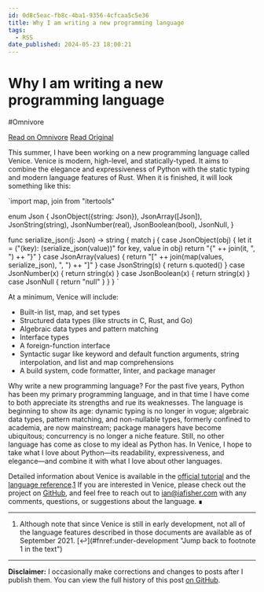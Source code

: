 ```yaml
---
id: 0d8c5eac-fb8c-4ba1-9356-4cfcaa5c5e36
title: Why I am writing a new programming language
tags:
  - RSS
date_published: 2024-05-23 18:00:21
---
```


# Why I am writing a new programming language
#Omnivore

[Read on Omnivore](https://omnivore.app/me/why-i-am-writing-a-new-programming-language-18fa805b9af)
[Read Original](https://iafisher.com/blog/2021/09/why-i-am-writing-a-new-programming-language)



This summer, I have been working on a new programming language called Venice. Venice is modern, high-level, and statically-typed. It aims to combine the elegance and expressiveness of Python with the static typing and modern language features of Rust. When it is finished, it will look something like this:

&#x60;import map, join from &quot;itertools&quot;

enum Json {
  JsonObject({string: Json}),
  JsonArray([Json]),
  JsonString(string),
  JsonNumber(real),
  JsonBoolean(bool),
  JsonNull,
}

func serialize_json(j: Json) -&gt; string {
  match j {
    case JsonObject(obj) {
      let it &#x3D; (&quot;\(key): \(serialize_json(value))&quot; for key, value in obj)
      return &quot;{&quot; ++ join(it, &quot;, &quot;) ++ &quot;}&quot;
    }
    case JsonArray(values) {
      return &quot;[&quot; ++ join(map(values, serialize_json), &quot;, &quot;) ++ &quot;]&quot;
    }
    case JsonString(s) {
      return s.quoted()
    }
    case JsonNumber(x) {
      return string(x)
    }
    case JsonBoolean(x) {
      return string(x)
    }
    case JsonNull {
      return &quot;null&quot;
    }
  }
}
&#x60;

At a minimum, Venice will include:

* Built-in list, map, and set types
* Structured data types (like structs in C, Rust, and Go)
* Algebraic data types and pattern matching
* Interface types
* A foreign-function interface
* Syntactic sugar like keyword and default function arguments, string interpolation, and list and map comprehensions
* A build system, code formatter, linter, and package manager

Why write a new programming language? For the past five years, Python has been my primary programming language, and in that time I have come to both appreciate its strengths and rue its weaknesses. The language is beginning to show its age: dynamic typing is no longer in vogue; algebraic data types, pattern matching, and non-nullable types, formerly confined to academia, are now mainstream; package managers have become ubiquitous; concurrency is no longer a niche feature. Still, no other language has come as close to my ideal as Python has. In Venice, I hope to take what I love about Python—its readability, expressiveness, and elegance—and combine it with what I love about other languages.

Detailed information about Venice is available in the [official tutorial](https:&#x2F;&#x2F;github.com&#x2F;iafisher&#x2F;venice&#x2F;blob&#x2F;master&#x2F;docs&#x2F;tutorial.md) and the [language reference](https:&#x2F;&#x2F;github.com&#x2F;iafisher&#x2F;venice&#x2F;blob&#x2F;master&#x2F;docs&#x2F;reference.md).[1](#fn:under-development) If you are interested in Venice, please check out the project on [GitHub](https:&#x2F;&#x2F;github.com&#x2F;iafisher&#x2F;venice), and feel free to reach out to [ian@iafisher.com](mailto:ian@iafisher.com) with any comments, questions, or suggestions about the language. ∎

---

1. Although note that since Venice is still in early development, not all of the language features described in those documents are available as of September 2021\. [↩](#fnref:under-development &quot;Jump back to footnote 1 in the text&quot;)

---

**Disclaimer:** I occasionally make corrections and changes to posts after I publish them. You can view the full history of this post [on GitHub](https:&#x2F;&#x2F;github.com&#x2F;iafisher&#x2F;blog&#x2F;commits&#x2F;master&#x2F;2021-09-why-venice.md).